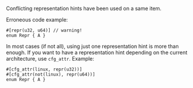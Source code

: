 Conflicting representation hints have been used on a same item.

Erroneous code example:

```
#[repr(u32, u64)] // warning!
enum Repr { A }
```

In most cases (if not all), using just one representation hint is more than
enough. If you want to have a representation hint depending on the current
architecture, use `cfg_attr`. Example:

```
#[cfg_attr(linux, repr(u32))]
#[cfg_attr(not(linux), repr(u64))]
enum Repr { A }
```
